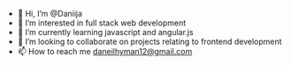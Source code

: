 - 👋 Hi, I’m @Daniija
- 👀 I’m interested in full stack web development 
- 🌱 I’m currently learning javascript and angular.js
- 💞️ I’m looking to collaborate on projects relating to frontend development 
- 📫 How to reach me daneilhyman12@gmail.com

<!---
Daniija/Daniija is a ✨ special ✨ repository because its `README.md` (this file) appears on your GitHub profile.
You can click the Preview link to take a look at your changes.
--->
